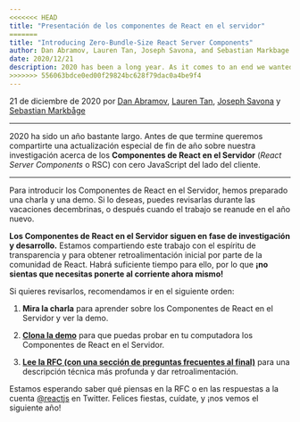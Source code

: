 ```yaml
---
<<<<<<< HEAD
title: "Presentación de los componentes de React en el servidor"
=======
title: "Introducing Zero-Bundle-Size React Server Components"
author: Dan Abramov, Lauren Tan, Joseph Savona, and Sebastian Markbage
date: 2020/12/21
description: 2020 has been a long year. As it comes to an end we wanted to share a special Holiday Update on our research into zero-bundle-size React Server Components.
>>>>>>> 556063bdce0ed00f29824bc628f79dac0a4be9f4
---
```


21 de diciembre de 2020 por [Dan Abramov](https://twitter.com/dan_abramov), [Lauren Tan](https://twitter.com/potetotes), [Joseph Savona](https://twitter.com/en_JS) y [Sebastian Markbåge](https://twitter.com/sebmarkbage)

---

<Intro>

2020 ha sido un año bastante largo. Antes de que termine queremos compartirte una actualización especial de fin de año sobre nuestra investigación acerca de los **Componentes de React en el Servidor** (*React Server Components* o RSC) con cero JavaScript del lado del cliente.

</Intro>

---

Para introducir los Componentes de React en el Servidor, hemos preparado una charla y una demo. Si lo deseas, puedes revisarlas durante las vacaciones decembrinas, o después cuando el trabajo se reanude en el año nuevo.

<YouTubeIframe src="https://www.youtube.com/embed/TQQPAU21ZUw" />

**Los Componentes de React en el Servidor siguen en fase de investigación y desarrollo.** Estamos compartiendo este trabajo con el espíritu de transparencia y para obtener retroalimentación inicial por parte de la comunidad de React. Habrá suficiente tiempo para ello, por lo que **¡no sientas que necesitas ponerte al corriente ahora mismo!**

Si quieres revisarlos, recomendamos ir en el siguiente orden:

1. **Mira la charla** para aprender sobre los Componentes de React en el Servidor y ver la demo.

2. **[Clona la demo](http://github.com/reactjs/server-components-demo)** para que puedas probar en tu computadora los Componentes de React en el Servidor.

3. **[Lee la RFC (con una sección de preguntas frecuentes al final)](https://github.com/reactjs/rfcs/pull/188)** para una descripción técnica más profunda y dar retroalimentación.

Estamos esperando saber qué piensas en la RFC o en las respuestas a la cuenta [@reactjs](https://twitter.com/reactjs) en Twitter. Felices fiestas, cuídate, y ¡nos vemos el siguiente año!
